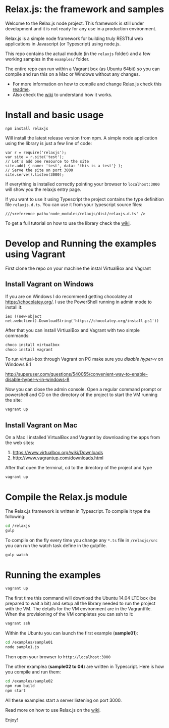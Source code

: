 # Relax.js: the framework and samples

Welcome to the Relax.js node project. This framework is still under development and it is not ready for any use in a production environment.

Relax.js is a simple node framework for building truly RESTful web applications in Javascript (or Typescript) using node.js.

This repo contains the actual module (in the `relaxjs` folder) and a few working samples in the `examples/` folder.

The entire repo can run within a Vagrant box (as Ubuntu 64bit) so you can compile and run this on a Mac or
Windows without any changes.

- For more information on how to compile and change Relax.js check this [readme](relaxjs/readme.md).
- Also check the [wiki](https://github.com/micurs/relax.js/wiki) to understand how it works.

# Install and basic usage

```
npm install relaxjs
```

Will install the latest release version from npm.
A simple node application using the library is just a few line of code:

```
var r = require('relaxjs');
var site = r.site('test');
// Let's add one resource to the site
site.add( { name: 'test', data: 'this is a test'} );
// Serve the site on port 3000
site.serve().listen(3000);
```

If everything is installed correctly pointing your browser to `localhost:3000` will show you the relaxjs entry page.

If you want to use it using Typescript the project contains the type definition file ``relaxjs.d.ts``.
You can use it from your typescript source files:

```
///<reference path='node_modules/relaxjs/dist/relaxjs.d.ts' />
```

To get a full tutorial on how to use the library check the [wiki](https://github.com/micurs/relax.js/wiki).

# Develop and Running the examples using Vagrant

First clone the repo on your machine the instal VirtualBox and Vagrant

## Install Vagrant on Windows

If you are on Windows I do recommend getting chocolatey at https://chocolatey.org/.
I use the PowerShell running in admin mode to install it:

```
iex ((new-object net.webclient).DownloadString('https://chocolatey.org/install.ps1'))
```

After that you can install VirtiualBox and Vagrant with two simple commands:

```bash
choco install virtualbox
choco install vagrant
```

To run virtual-box through Vagrant on PC make sure you *disable hyper-v* on Windows 8.1

http://superuser.com/questions/540055/convenient-way-to-enable-disable-hyper-v-in-windows-8

Now you can close the admin console. Open a regular command prompt or powershell and CD on the directory of the project to start the VM running the site:

```bash
vagrant up
```

## Install Vagrant on Mac

On a Mac I installed VirtualBox and Vagrant by downloading the apps from the web sites:

1. https://www.virtualbox.org/wiki/Downloads
2. http://www.vagrantup.com/downloads.html

After that open the terminal, cd to the directory of the project and type

```bash
vagrant up
```

# Compile the Relax.js module

The Relax.js framework is written in Typescript. To compile it type the following:

```bash
cd /relaxjs
gulp
```

To compile on the fly every time you change any `*.ts` file in `/relaxjs/src` you can run the watch task define in the gulpfile.

```bash
gulp watch
```

# Running the examples

```bash
vagrant up
```

The first time this command will download the Ubuntu 14.04 LTE box (be prepared to wait a bit) and setup all the library needed to run the project with the VM.
The details for the VM environment are in the Vagrantfile. When the provisioning of the VM completes you can ssh to it:

```bash
vagrant ssh
```

Within the Ubuntu you can launch the first example (**sample01**):

```bash
cd /examples/sample01
node sample1.js
```

Then open your browser to `http://localhost:3000`

The other examplea (**sample02 to 04**) are written in Typescript. Here is how you compile and run them:

```bash
cd /examples/sample02
npm run build
npm start
```

All these examples start a server listening on port 3000.

Read more on how to use Relax.js on the [wiki](https://github.com/micurs/relax.js/wiki).

Enjoy!
